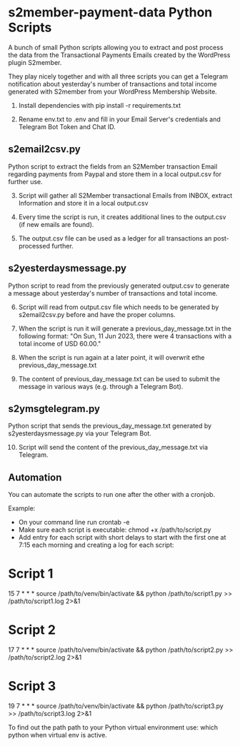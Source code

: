 # s2member-payment-data Python Scripts

A bunch of small Python scripts allowing you to extract and post process the data from the Transactional Payments Emails created by the WordPress plugin S2member.  

They play nicely together and with all three scripts you can get a Telegram notification about yesterday's number of transactions and total income generated with S2member from your WordPress Membership Website.

1. Install dependencies with pip install -r requirements.txt

2. Rename env.txt to .env and fill in your Email Server's credentials and Telegram Bot Token and Chat ID.
   

## s2email2csv.py

Python script to extract the fields from an S2Member transaction Email regarding payments from Paypal and store them in a local output.csv for further use.

3. Script will gather all S2Member transactional Emails from INBOX, extract Information and store it in a local output.csv
 
4. Every time the script is run, it creates additional lines to the output.csv (if new emails are found).

5. The output.csv file can be used as a ledger for all transactions an post-processed further.


## s2yesterdaysmessage.py

Python script to read from the previously generated output.csv to generate a message about yesterday's number of transactions and total income.

6. Script will read from output.csv file which needs to be generated by s2email2csv.py before and have the proper columns.

7. When the script is run it will generate a previous_day_message.txt in the following format: "On Sun, 11 Jun 2023, there were 4 transactions with a total income of USD 60.00."

8. When the script is run again at a later point, it will overwrit ethe previous_day_message.txt

9. The content of previous_day_message.txt can be used to submit the message in various ways (e.g. through a Telegram Bot).


## s2ymsgtelegram.py

Python script that sends the previous_day_message.txt generated by s2yesterdaysmessage.py via your Telegram Bot.

10. Script will send the content of the previous_day_message.txt via Telegram.


## Automation 

You can automate the scripts to run one after the other with a cronjob.

Example:

- On your command line run crontab -e
- Make sure each script is executable: chmod +x /path/to/script.py
- Add entry for each script with short delays to start with the first one at 7:15 each morning and creating a log for each script:
 
# Script 1
15 7 * * * source /path/to/venv/bin/activate && python /path/to/script1.py >> /path/to/script1.log 2>&1

# Script 2
17 7 * * * source /path/to/venv/bin/activate && python /path/to/script2.py >> /path/to/script2.log 2>&1

# Script 3
19 7 * * * source /path/to/venv/bin/activate && python /path/to/script3.py >> /path/to/script3.log 2>&1

To find out the path path to your Python virtual environment use: which python when virtual env is active.


